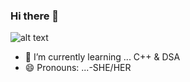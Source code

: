 ### Hi there 👋
![alt text](https://media-exp1.licdn.com/dms/image/C4E16AQGfRggOiI08kw/profile-displaybackgroundimage-shrink_350_1400/0/1638557538217?e=1644451200&v=beta&t=h4Ya7kmVrVUC11k4sLIVJcYBL91vpRJyyFzoT4Zhr_c)
- 🌱 I’m currently learning ... C++ & DSA
- 😄 Pronouns: ...-SHE/HER

